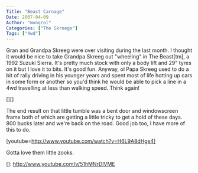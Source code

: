 ```yaml
---
Title: "Beast Carnage"
Date: 2007-04-09
Author: "mongrol"
Categories: ["The Skreegs"]
Tags: ["4wd"]
---
```


Gran and Grandpa Skreeg were over visiting during the last month. I
thought it would be nice to take Grandpa Skreeg out "wheeling" in The
Beast[tm], a 1992 Suzuki Sierra. It's pretty much stock with only a body
lift and 29" tyres on it but I love it to bits. It's good fun. Anyway,
ol Papa Skreeg used to do a bit of rally driving in his younger years
and spent most of life hotting up cars in some form or another so you'd
think he would be able to pick a line in a 4wd travelling at less than
walking speed. Think again!

[][]

The end result on that little tumble was a bent door and windowscreen
frame both of which are getting a little tricky to get a hold of these
days. 800 bucks later and we're back on the road. Good job too, I have
more of this to do.

[youtube=http://www.youtube.com/watch?v=H6L9A8dHgs4]

Gotta love them little zooks.

  []: http://www.youtube.com/v/51hMNrDlVME
